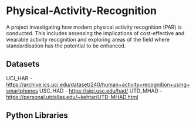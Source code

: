 # Physical-Activity-Recognition
A project investigating how modern physical activity recognition (PAR) is conducted. This includes assessing the implications of cost-effective and wearable activity recognition and exploring areas of the field where standardisation has the potential to be enhanced. 
## Datasets
UCI_HAR - https://archive.ics.uci.edu/dataset/240/human+activity+recognition+using+smartphones
USC_HAD - https://sipi.usc.edu/had/
UTD_MHAD - https://personal.utdallas.edu/~kehtar/UTD-MHAD.html
## Python Libraries
